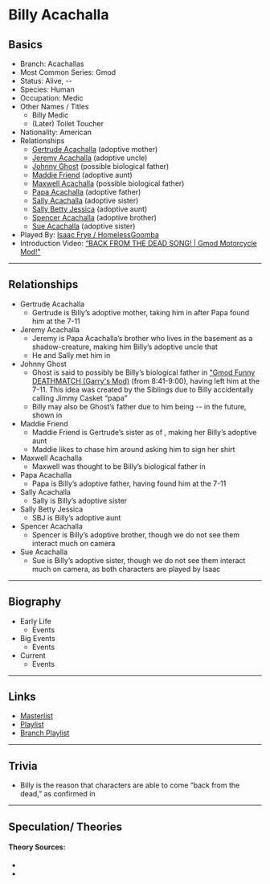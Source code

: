 # Billy Acachalla

## Basics
- Branch: Acachallas
- Most Common Series: Gmod
- Status: Alive, --
- Species: Human
- Occupation: Medic
- Other Names / Titles
    - Billy Medic
    - (Later) Toilet Toucher
- Nationality: American
- Relationships  
    - [Gertrude Acachalla]()    \(adoptive mother)
    - [Jeremy Acachalla]()      \(adoptive uncle)
    - [Johnny Ghost]()          \(possible biological father)
    - [Maddie Friend]()         \(adoptive aunt)
    - [Maxwell Acachalla]()     \(possible biological father)
    - [Papa Acachalla]()        \(adoptive father)
    - [Sally Acachalla]()       \(adoptive sister)
    - [Sally Betty Jessica]()   \(adoptive aunt)
    - [Spencer Acachalla]()     \(adoptive brother)
    - [Sue Acachalla]()         \(adoptive sister)
- Played By: [Isaac Frye / HomelessGoomba]()
- Introduction Video: [“BACK FROM THE DEAD SONG! | Gmod Motorcycle Mod!"]()
----
## Relationships
- Gertrude Acachalla
    - Gertrude is Billy’s adoptive mother, taking him in after Papa found him at the 7-11
- Jeremy Acachalla
    - Jeremy is Papa Acachalla’s brother who lives in the basement as a shadow-creature, making him Billy’s adoptive uncle that
    - He and Sally met him in []()
- Johnny Ghost
    - Ghost is said to possibly be Billy’s biological father in ["Gmod Funny DEATHMATCH \(Garry's Mod)](https://www.youtube.com/watch?v=U49KwBKPgP0) \(from 8:41-9:00), having left him at the 7-11. This idea was created by the Siblings due to Billy accidentally calling Jimmy Casket “papa”
    - Billy may also be Ghost’s father due to him being -- in the future, shown in []()
- Maddie Friend
    - Maddie Friend is Gertrude’s sister as of [](), making her Billy’s adoptive aunt
    - Maddie likes to chase him around asking him to sign her shirt
- Maxwell Acachalla
    - Maxwell was thought to be Billy’s biological father in []()
- Papa Acachalla
    - Papa is Billy’s adoptive father, having found him at the 7-11
- Sally Acachalla
    - Sally is Billy’s adoptive sister
- Sally Betty Jessica
    - SBJ is Billy’s adoptive aunt
- Spencer Acachalla
    - Spencer is Billy’s adoptive brother, though we do not see them interact much on camera
- Sue Acachalla
    - Sue is Billy’s adoptive sister, though we do not see them interact much on camera, as both characters are played by Isaac
-----
## Biography
- Early Life
    - Events
- Big Events
    - Events
- Current
    - Events
----
## Links
- [Masterlist]()
- [Playlist]()
- [Branch Playlist]()
----  
## Trivia
- Billy is the reason that characters are able to come “back from the dead,” as confirmed in []()

----
## Speculation/ Theories


#### Theory Sources: 
- []()
- []()